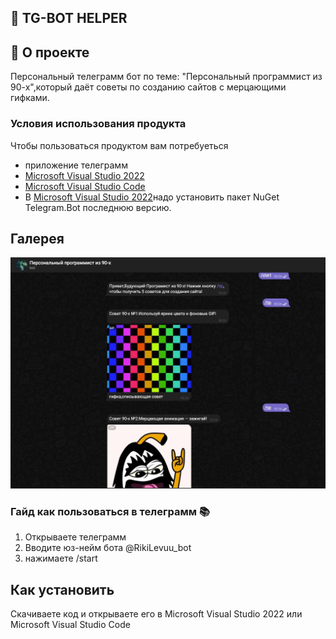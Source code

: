 ## 📖 TG-BOT HELPER

## 🚀 О проекте

Персональный телеграмм бот по теме: "Персональный программист из 90-х",который даёт советы по созданию сайтов с мерцающими гифками.

### Условия использования продукта 

Чтобы пользоваться продуктом вам потребуеться 
- приложение телеграмм
- [Microsoft Visual Studio 2022](https://visualstudio.microsoft.com/vs/)
- [Microsoft Visual Studio Code](https://code.visualstudio.com/)
- В [Microsoft Visual Studio 2022](https://visualstudio.microsoft.com/vs/)надо установить пакет NuGet Telegram.Bot последнюю версию.

## Галерея

![Л](https://github.com/Virus903/Tg-Bot-Helper/blob/master/Tg%20Bot.JPG)

### Гайд как пользоваться в телеграмм 📚

1. Открываете телеграмм
2. Вводите юз-нейм бота @RikiLevuu_bot
3. нажимаете /start

## Как установить

Скачиваете код и открываете его в Microsoft Visual Studio 2022 или Microsoft Visual Studio Code
